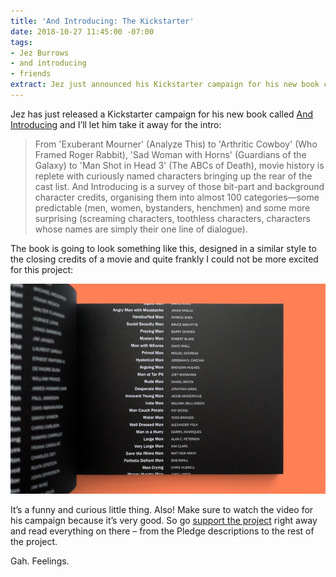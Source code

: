 ```yaml
---
title: 'And Introducing: The Kickstarter'
date: 2018-10-27 11:45:00 -07:00
tags:
- Jez Burrows
- and introducing
- friends
extract: Jez just announced his Kickstarter campaign for his new book called And Introducing.
---
```


Jez has just released a Kickstarter campaign for his new book called [And Introducing](https://www.kickstarter.com/projects/jezburrows/and-introducing-a-journey-to-the-end-of-the-cast-l) and I’ll let him take it away for the intro:  

> From 'Exuberant Mourner' (Analyze This) to 'Arthritic Cowboy' (Who Framed Roger Rabbit), 'Sad Woman with Horns' (Guardians of the Galaxy) to 'Man Shot in Head 3' (The ABCs of Death), movie history is replete with curiously named characters bringing up the rear of the cast list. And Introducing is a survey of those bit-part and background character credits, organising them into almost 100 categories—some predictable (men, women, bystanders, henchmen) and some more surprising (screaming characters, toothless characters, characters whose names are simply their one line of dialogue). 

The book is going to look something like this, designed in a similar style to the closing credits of a movie and quite frankly I could not be more excited for this project:

![jez-book.jpg](/uploads/jez-book.jpg)

It’s a funny and curious little thing. Also! Make sure to watch the video for his campaign because it’s very good. So go [support the project](https://www.kickstarter.com/projects/jezburrows/and-introducing-a-journey-to-the-end-of-the-cast-l) right away and read everything on there – from the Pledge descriptions to the rest of the project. 

Gah. Feelings.


